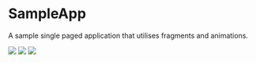 # SampleApp

A sample single paged application that utilises fragments and animations. 

<img src="http://i.imgur.com/LoOWPkb.jpg">
<img src="http://i.imgur.com/kwtac9t.jpg?2">
<img src="http://i.imgur.com/XHpZck6.jpg">
